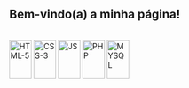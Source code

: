 ## Bem-vindo(a) a minha página!

<div style="display: inline_block"><br>

  
  <img align="center" alt="HTML-5" height="70" width="40" src= "https://www.svgrepo.com/show/452228/html-5.svg">
  <img align="center" alt="CSS-3" height="70" width="40" src= "https://www.svgrepo.com/show/452185/css-3.svg">
  <img align="center" alt="JS" height="70" width="40" src= "https://www.svgrepo.com/show/353925/javascript.svg">
  <img align="center" alt="PHP" height="70" width="40" src= "https://www.svgrepo.com/show/373966/php.svg">
  <img align="center" alt="MYSQL" height="70" width="40" src= "https://www.svgrepo.com/show/473731/mysql.svg">
  
</div>
